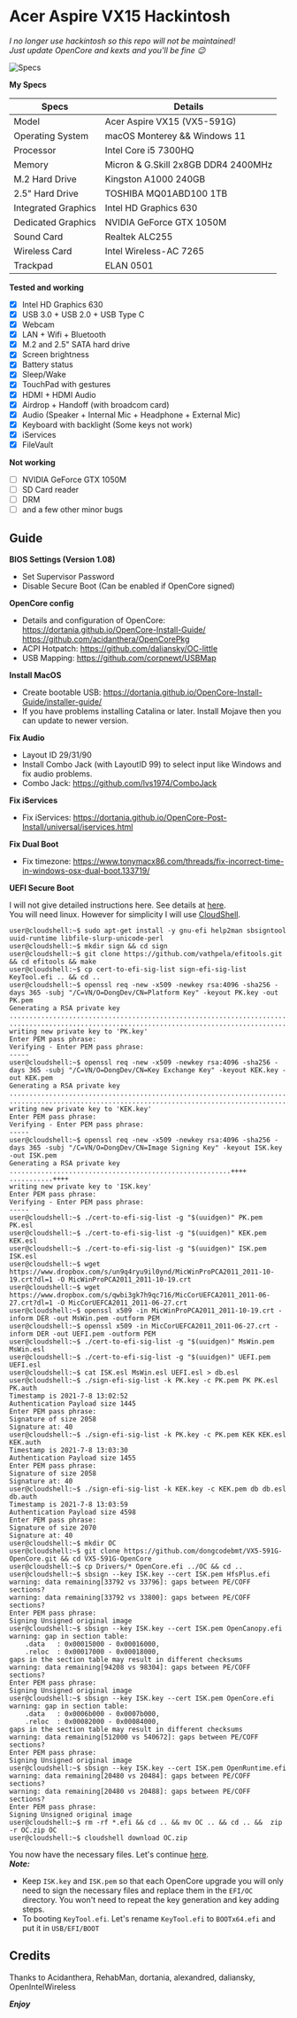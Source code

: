# Acer Aspire VX15 Hackintosh

_I no longer use hackintosh so this repo will not be maintained!_    
_Just update OpenCore and kexts and you'll be fine 😉_

![Specs](/image.png)

__My Specs__

| Specs | Details |
|------------|-------------------------------|
| Model | Acer Aspire VX15 (VX5-591G) |
| Operating System | macOS Monterey && Windows 11  |
| Processor | Intel Core i5 7300HQ |
| Memory | Micron & G.Skill 2x8GB DDR4 2400MHz |
| M.2 Hard Drive | Kingston A1000 240GB |
| 2.5" Hard Drive | TOSHIBA MQ01ABD100 1TB |
| Integrated Graphics | Intel HD Graphics 630 |
| Dedicated Graphics | NVIDIA GeForce GTX 1050M |
| Sound Card | Realtek ALC255 |
| Wireless Card | Intel Wireless-AC 7265 |
| Trackpad | ELAN 0501 |

__Tested and working__

- [x] Intel HD Graphics 630
- [x] USB 3.0 + USB 2.0 + USB Type C
- [x] Webcam
- [x] LAN + Wifi + Bluetooth
- [x] M.2 and 2.5" SATA hard drive
- [x] Screen brightness
- [x] Battery status
- [x] Sleep/Wake
- [x] TouchPad with gestures
- [x] HDMI + HDMI Audio
- [x] Airdrop + Handoff (with broadcom card)
- [x] Audio (Speaker + Internal Mic + Headphone + External Mic)
- [x] Keyboard with backlight (Some keys not work)
- [x] iServices
- [x] FileVault

__Not working__

- [ ] NVIDIA GeForce GTX 1050M
- [ ] SD Card reader
- [ ] DRM
- [ ] and a few other minor bugs

## Guide

__BIOS Settings (Version 1.08)__

- Set Supervisor Password
- Disable Secure Boot (Can be enabled if OpenCore signed)

__OpenCore config__

- Details and configuration of OpenCore:    
https://dortania.github.io/OpenCore-Install-Guide/  
https://github.com/acidanthera/OpenCorePkg  
- ACPI Hotpatch: https://github.com/daliansky/OC-little  
- USB Mapping: https://github.com/corpnewt/USBMap

__Install MacOS__

- Create bootable USB: https://dortania.github.io/OpenCore-Install-Guide/installer-guide/  
- If you have problems installing Catalina or later. Install Mojave then you can update to newer version.

__Fix Audio__

- Layout ID 29/31/90
- Install Combo Jack (with LayoutID 99) to select input like Windows and fix audio problems. 
- Combo Jack: https://github.com/lvs1974/ComboJack  

__Fix iServices__

- Fix iServices: https://dortania.github.io/OpenCore-Post-Install/universal/iservices.html

__Fix Dual Boot__

- Fix timezone: https://www.tonymacx86.com/threads/fix-incorrect-time-in-windows-osx-dual-boot.133719/  

__UEFI Secure Boot__

I will not give detailed instructions here. See details at [here](https://github.com/dortania/OpenCore-Post-Install/blob/secureboot/universal/security/uefisecureboot.md).  
You will need linux. However for simplicity I will use [CloudShell](https://console.cloud.google.com/getting-started?cloudshell=true).  
```console
user@cloudshell:~$ sudo apt-get install -y gnu-efi help2man sbsigntool uuid-runtime libfile-slurp-unicode-perl
user@cloudshell:~$ mkdir sign && cd sign
user@cloudshell:~$ git clone https://github.com/vathpela/efitools.git && cd efitools && make
user@cloudshell:~$ cp cert-to-efi-sig-list sign-efi-sig-list KeyTool.efi .. && cd ..
user@cloudshell:~$ openssl req -new -x509 -newkey rsa:4096 -sha256 -days 365 -subj "/C=VN/O=DongDev/CN=Platform Key" -keyout PK.key -out PK.pem
Generating a RSA private key
........................................................................................++++
....................................................................................................................................................................++++
writing new private key to 'PK.key'
Enter PEM pass phrase:
Verifying - Enter PEM pass phrase:
-----
user@cloudshell:~$ openssl req -new -x509 -newkey rsa:4096 -sha256 -days 365 -subj "/C=VN/O=DongDev/CN=Key Exchange Key" -keyout KEK.key -out KEK.pem
Generating a RSA private key
....................................................................................................................................................................................................................................................................................................................................................................++++
...........................................................................................................................................................................................................++++
writing new private key to 'KEK.key'
Enter PEM pass phrase:
Verifying - Enter PEM pass phrase:
-----
user@cloudshell:~$ openssl req -new -x509 -newkey rsa:4096 -sha256 -days 365 -subj "/C=VN/O=DongDev/CN=Image Signing Key" -keyout ISK.key -out ISK.pem
Generating a RSA private key
........................................................++++
...........++++
writing new private key to 'ISK.key'
Enter PEM pass phrase:
Verifying - Enter PEM pass phrase:
-----
user@cloudshell:~$ ./cert-to-efi-sig-list -g "$(uuidgen)" PK.pem PK.esl
user@cloudshell:~$ ./cert-to-efi-sig-list -g "$(uuidgen)" KEK.pem KEK.esl
user@cloudshell:~$ ./cert-to-efi-sig-list -g "$(uuidgen)" ISK.pem ISK.esl
user@cloudshell:~$ wget https://www.dropbox.com/s/un9q4ryu9il0ynd/MicWinProPCA2011_2011-10-19.crt?dl=1 -O MicWinProPCA2011_2011-10-19.crt
user@cloudshell:~$ wget https://www.dropbox.com/s/qwbi3gk7h9qc716/MicCorUEFCA2011_2011-06-27.crt?dl=1 -O MicCorUEFCA2011_2011-06-27.crt
user@cloudshell:~$ openssl x509 -in MicWinProPCA2011_2011-10-19.crt -inform DER -out MsWin.pem -outform PEM
user@cloudshell:~$ openssl x509 -in MicCorUEFCA2011_2011-06-27.crt -inform DER -out UEFI.pem -outform PEM
user@cloudshell:~$ ./cert-to-efi-sig-list -g "$(uuidgen)" MsWin.pem MsWin.esl
user@cloudshell:~$ ./cert-to-efi-sig-list -g "$(uuidgen)" UEFI.pem UEFI.esl
user@cloudshell:~$ cat ISK.esl MsWin.esl UEFI.esl > db.esl
user@cloudshell:~$ ./sign-efi-sig-list -k PK.key -c PK.pem PK PK.esl PK.auth
Timestamp is 2021-7-8 13:02:52
Authentication Payload size 1445
Enter PEM pass phrase:
Signature of size 2058
Signature at: 40
user@cloudshell:~$ ./sign-efi-sig-list -k PK.key -c PK.pem KEK KEK.esl KEK.auth
Timestamp is 2021-7-8 13:03:30
Authentication Payload size 1455
Enter PEM pass phrase:
Signature of size 2058
Signature at: 40
user@cloudshell:~$ ./sign-efi-sig-list -k KEK.key -c KEK.pem db db.esl db.auth
Timestamp is 2021-7-8 13:03:59
Authentication Payload size 4598
Enter PEM pass phrase:
Signature of size 2070
Signature at: 40
user@cloudshell:~$ mkdir OC
user@cloudshell:~$ git clone https://github.com/dongcodebmt/VX5-591G-OpenCore.git && cd VX5-591G-OpenCore
user@cloudshell:~$ cp Drivers/* OpenCore.efi ../OC && cd ..
user@cloudshell:~$ sbsign --key ISK.key --cert ISK.pem HfsPlus.efi
warning: data remaining[33792 vs 33796]: gaps between PE/COFF sections?
warning: data remaining[33792 vs 33800]: gaps between PE/COFF sections?
Enter PEM pass phrase:
Signing Unsigned original image
user@cloudshell:~$ sbsign --key ISK.key --cert ISK.pem OpenCanopy.efi
warning: gap in section table:
    .data   : 0x00015000 - 0x00016000,
    .reloc  : 0x00017000 - 0x00018000,
gaps in the section table may result in different checksums
warning: data remaining[94208 vs 98304]: gaps between PE/COFF sections?
Enter PEM pass phrase:
Signing Unsigned original image
user@cloudshell:~$ sbsign --key ISK.key --cert ISK.pem OpenCore.efi
warning: gap in section table:
    .data   : 0x0006b000 - 0x0007b000,
    .reloc  : 0x00082000 - 0x00084000,
gaps in the section table may result in different checksums
warning: data remaining[512000 vs 540672]: gaps between PE/COFF sections?
Enter PEM pass phrase:
Signing Unsigned original image
user@cloudshell:~$ sbsign --key ISK.key --cert ISK.pem OpenRuntime.efi
warning: data remaining[20480 vs 20484]: gaps between PE/COFF sections?
warning: data remaining[20480 vs 20488]: gaps between PE/COFF sections?
Enter PEM pass phrase:
Signing Unsigned original image
user@cloudshell:~$ rm -rf *.efi && cd .. && mv OC .. && cd .. &&  zip -r OC.zip OC
user@cloudshell:~$ cloudshell download OC.zip
```

You now have the necessary files. Let's continue [here](https://github.com/dortania/OpenCore-Post-Install/blob/secureboot/universal/security/uefisecureboot.md#insyde-h2o).   
*__Note:__*
- Keep `ISK.key` and `ISK.pem` so that each OpenCore upgrade you will only need to sign the necessary files and replace them in the `EFI/OC` directory. You won't need to repeat the key generation and key adding steps.   
- To booting `KeyTool.efi`. Let's rename `KeyTool.efi` to `BOOTx64.efi` and put it in `USB/EFI/BOOT`    

## Credits

Thanks to Acidanthera, RehabMan, dortania, alexandred, daliansky, OpenIntelWireless

*__Enjoy__*
